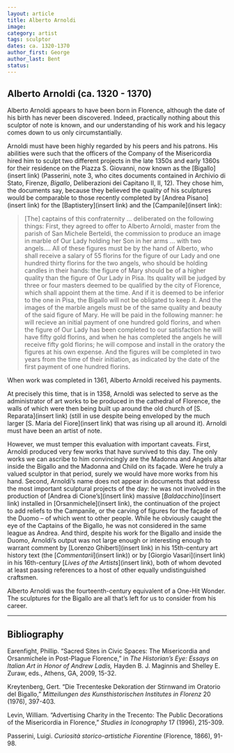 ```yaml
---
layout: article
title: Alberto Arnoldi
image:
category: artist
tags: sculptor
dates: ca. 1320-1370
author_first: George
author_last: Bent
status:
---
```


## Alberto Arnoldi (ca. 1320 - 1370)

Alberto Arnoldi appears to have been born in Florence, although the date of his birth has never been discovered. Indeed, practically nothing about this sculptor of note is known, and our understanding of his work and his legacy comes down to us only circumstantially.

<!-- more -->

Arnoldi must have been highly regarded by his peers and his patrons. His abilities were such that the officers of the Company of the Misericordia hired him to sculpt two different projects in the late 1350s and early 1360s for their residence on the Piazza S. Giovanni, now known as the [Bigallo](insert link) (Passerini, note 3, who cites documents contained in Archivio di Stato, Firenze, *Bigallo*, Deliberazioni dei Capitano II, II, 12). They chose him, the documents say, because they believed the quality of his sculptures would be comparable to those recently completed by [Andrea Pisano](insert link) for the [Baptistery](insert link) and the [Campanile](insert link):

> [The] captains of this confraternity … deliberated on the following things: First, they agreed to offer to Alberto Arnoldi, master from the parish of San Michele Berteldi, the commission to produce an image in marble of Our Lady holding her Son in her arms … with two angels…. All of these figures must be by the hand of Alberto, who shall receive a salary of 55 florins for the figure of our Lady and one hundred thirty florins for the two angels, who should be holding candles in their hands: the figure of Mary should be of a higher quality than the figure of Our Lady in Pisa. Its quality will be judged by three or four masters deemed to be qualified by the city of Florence, which shall appoint them at the time. And if it is deemed to be inferior to the one in Pisa, the Bigallo will not be obligated to keep it. And the images of the marble angels must be of the same quality and beauty of the said figure of Mary. He will be paid in the following manner: he will recieve an initial payment of one hundred gold florins, and when the figure of Our Lady has been completed to our satisfaction he will have fifty gold florins, and when he has completed the angels he will receive fifty gold florins; he will compose and install in the oratory the figures at his own expense. And the figures will be completed in two years from the time of their initiation, as indicated by the date of the first payment of one hundred florins.

When work was completed in 1361, Alberto Arnoldi received his payments.

At precisely this time, that is in 1358, Arnoldi was selected to serve as the administrator of art works to be produced in the cathedral of Florence, the walls of which were then being built up around the old church of [S. Reparata](insert link) (still in use despite being enveloped by the much larger [S. Maria del Fiore](insert link) that was rising up all around it). Arnoldi must have been an artist of note.

However, we must temper this evaluation with important caveats. First, Arnoldi produced very few works that have survived to this day. The only works we can ascribe to him convincingly are the Madonna and Angels altar inside the Bigallo and the Madonna and Child on its façade. Were he truly a valued sculptor in that period, surely we would have more works from his hand. Second, Arnoldi’s name does not appear in documents that address the most important sculptural projects of the day: he was not involved in the production of [Andrea di Cione’s](insert link) massive [*Baldacchino*](insert link) installed in [Orsanmichele](insert link), the continuation of the project to add reliefs to the Campanile, or the carving of figures for the façade of the Duomo – of which went to other people. While he obviously caught the eye of the Captains of the Bigallo, he was not considered in the same league as Andrea. And third, despite his work for the Bigallo and inside the Duomo, Arnoldi’s output was not large enough or interesting enough to warrant comment by [Lorenzo Ghiberti](insert link) in his 15th-century art history text (the [*Commentarii*](insert link)) or by [Giorgio Vasari](insert link) in his 16th-century [*Lives of the Artists*](insert link), both of whom devoted at least passing references to a host of other equally undistinguished craftsmen.

Alberto Arnoldi was the fourteenth-century equivalent of a One-Hit Wonder. The sculptures for the Bigallo are all that’s left for us to consider from his career.

---
## Bibliography

Earenfight, Phillip. “Sacred Sites in Civic Spaces:  The Misericordia and Orsanmichele in Post-Plague Florence,” in *The Historian’s Eye:  Essays on Italian Art in Honor of Andrew Ladis,* Hayden B. J. Maginnis and Shelley E. Zuraw, eds., Athens, GA, 2009, 15-32.

Kreytenberg, Gert. “Die Trecenteske Dekoration der Stirnwand im Oratorio del Bigallo,” *Mitteilungen des Kunsthistorischen Institutes in Florenz* 20 (1976), 397-403.

Levin, William.  “Advertising Charity in the Trecento:  The Public Decorations of the Misericordia in Florence,” *Studies in Iconography* 17 (1996), 215-309.

Passerini, Luigi. *Curiosità storico-artistiche Fiorentine* (Florence, 1866), 91-98.
